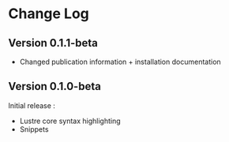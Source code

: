 # Change Log
## Version 0.1.1-beta
- Changed publication information + installation documentation

## Version 0.1.0-beta

Initial release :
- Lustre core syntax highlighting
- Snippets